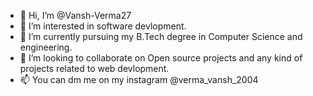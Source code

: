- 👋 Hi, I’m @Vansh-Verma27
- 👀 I’m interested in software devlopment.
- 🌱 I’m currently pursuing my B.Tech degree in Computer Science and engineering.
- 💞️ I’m looking to collaborate on Open source projects and any kind of projects related to web devlopment.
- 📫 You can dm me on my instagram @verma_vansh_2004

<!---
Vansh-Verma27/Vansh-Verma27 is a ✨ special ✨ repository because its `README.md` (this file) appears on your GitHub profile.
You can click the Preview link to take a look at your changes.
--->
